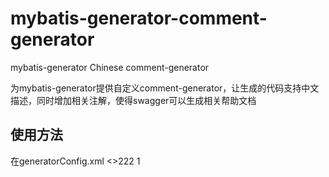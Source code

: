 # mybatis-generator-comment-generator
mybatis-generator Chinese comment-generator

为mybatis-generator提供自定义comment-generator，让生成的代码支持中文描述，同时增加相关注解，使得swagger可以生成相关帮助文档

使用方法
-
在generatorConfig.xml
<>222
1
